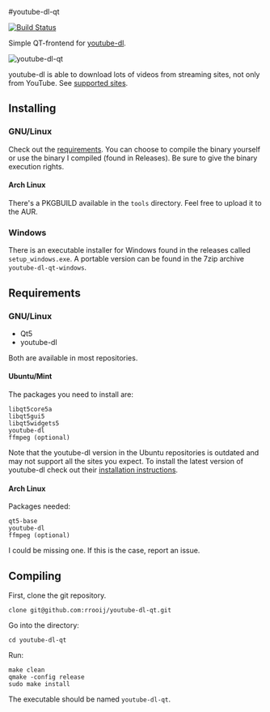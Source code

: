 #youtube-dl-qt

[![Build Status](https://travis-ci.org/rrooij/youtube-dl-qt.svg?branch=master)](https://travis-ci.org/rrooij/youtube-dl-qt)

Simple QT-frontend for [youtube-dl](https://rg3.github.io/youtube-dl/).

![youtube-dl-qt](https://rrooij.github.io/youtube-dl-qt/img/ytdl-qt-screenshot.png)

youtube-dl is able to download lots of videos from streaming sites, not only from YouTube.
See [supported sites](https://rg3.github.io/youtube-dl/supportedsites.html).

## Installing

### GNU/Linux
Check out the [requirements](#requirements). You can choose to compile the binary yourself or
use the binary I compiled (found in Releases). Be sure to give the binary execution rights.

#### Arch Linux
There's a PKGBUILD available in the `tools` directory. Feel free to upload it to the AUR.

### Windows
There is an executable installer for Windows found in the releases called `setup_windows.exe`.
A portable version can be found in the 7zip archive `youtube-dl-qt-windows`.

## Requirements

### GNU/Linux

* Qt5
* youtube-dl

Both are available in most repositories.

#### Ubuntu/Mint

The packages you need to install are:
```
libqt5core5a
libqt5gui5
libqt5widgets5
youtube-dl
ffmpeg (optional)
```

Note that the youtube-dl version in the Ubuntu repositories is outdated and may
not support all the sites you expect. To install the latest version of youtube-dl
check out their [installation instructions](https://github.com/rg3/youtube-dl#installation).

#### Arch Linux

Packages needed:
```
qt5-base
youtube-dl
ffmpeg (optional)
```

I could be missing one. If this is the case, report an issue.

## Compiling

First, clone the git repository.

`clone git@github.com:rrooij/youtube-dl-qt.git`

Go into the directory:

`cd youtube-dl-qt`

Run:

```
make clean
qmake -config release
sudo make install
```

The executable should be named `youtube-dl-qt`.


